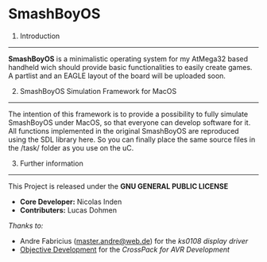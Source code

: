SmashBoyOS
==========

1. Introduction
---------------

**SmashBoyOS** is a minimalistic operating system for my AtMega32 based handheld wich should provide 
basic functionalities to easily create games. A partlist and an EAGLE layout of the board will be 
uploaded soon.

2. SmashBoyOS Simulation Framework for MacOS
--------------------------------------------

The intention of this framework is to provide a possibility to fully simulate SmashBoyOS 
under MacOS, so that everyone can develop software for it. All functions implemented in the 
original SmashBoyOS are reproduced using the SDL library here. So you can finally place the same 
source files in the /task/ folder as you use on the uC.

3. Further information
----------------------

This Project is released under the **GNU GENERAL PUBLIC LICENSE**

* **Core Developer:** Nicolas Inden
* **Contributers:** Lucas Dohmen

*Thanks to:*

* Andre Fabricius (master.andre@web.de) for the *ks0108 display driver*
* [Objective Development](http://www.obdev.at) for the *CrossPack for AVR Development*